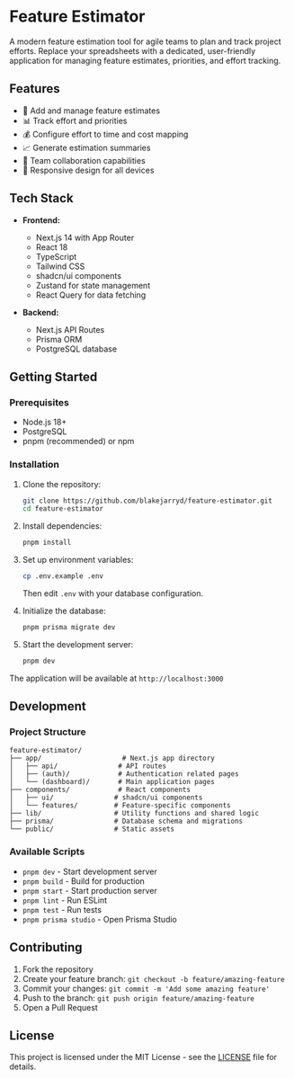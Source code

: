 # Feature Estimator

A modern feature estimation tool for agile teams to plan and track project efforts. Replace your spreadsheets with a dedicated, user-friendly application for managing feature estimates, priorities, and effort tracking.

## Features

- 📝 Add and manage feature estimates
- 📊 Track effort and priorities
- 💰 Configure effort to time and cost mapping
- 📈 Generate estimation summaries
- 👥 Team collaboration capabilities
- 📱 Responsive design for all devices

## Tech Stack

- **Frontend:**
  - Next.js 14 with App Router
  - React 18
  - TypeScript
  - Tailwind CSS
  - shadcn/ui components
  - Zustand for state management
  - React Query for data fetching

- **Backend:**
  - Next.js API Routes
  - Prisma ORM
  - PostgreSQL database

## Getting Started

### Prerequisites

- Node.js 18+
- PostgreSQL
- pnpm (recommended) or npm

### Installation

1. Clone the repository:
   ```bash
   git clone https://github.com/blakejarryd/feature-estimator.git
   cd feature-estimator
   ```

2. Install dependencies:
   ```bash
   pnpm install
   ```

3. Set up environment variables:
   ```bash
   cp .env.example .env
   ```
   Then edit `.env` with your database configuration.

4. Initialize the database:
   ```bash
   pnpm prisma migrate dev
   ```

5. Start the development server:
   ```bash
   pnpm dev
   ```

The application will be available at `http://localhost:3000`

## Development

### Project Structure

```
feature-estimator/
├── app/                    # Next.js app directory
│   ├── api/               # API routes
│   ├── (auth)/            # Authentication related pages
│   └── (dashboard)/       # Main application pages
├── components/            # React components
│   ├── ui/               # shadcn/ui components
│   └── features/         # Feature-specific components
├── lib/                  # Utility functions and shared logic
├── prisma/               # Database schema and migrations
└── public/               # Static assets
```

### Available Scripts

- `pnpm dev` - Start development server
- `pnpm build` - Build for production
- `pnpm start` - Start production server
- `pnpm lint` - Run ESLint
- `pnpm test` - Run tests
- `pnpm prisma studio` - Open Prisma Studio

## Contributing

1. Fork the repository
2. Create your feature branch: `git checkout -b feature/amazing-feature`
3. Commit your changes: `git commit -m 'Add some amazing feature'`
4. Push to the branch: `git push origin feature/amazing-feature`
5. Open a Pull Request

## License

This project is licensed under the MIT License - see the [LICENSE](LICENSE) file for details.
